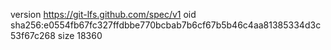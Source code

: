 version https://git-lfs.github.com/spec/v1
oid sha256:e0554fb67fc327ffdbbe770bcbab7b6cf67b5b46c4aa81385334d3c53f67c268
size 18360

